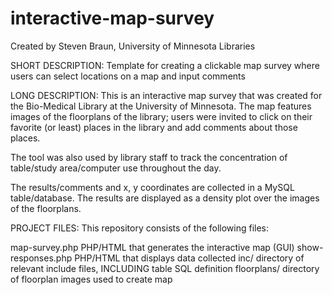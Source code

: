 # interactive-map-survey

Created by Steven Braun, University of Minnesota Libraries

SHORT DESCRIPTION:
Template for creating a clickable map survey where users can select locations on a map and input comments

LONG DESCRIPTION:
This is an interactive map survey that was created for the Bio-Medical Library at the University of Minnesota. The map features images of the floorplans of the library; users were invited to click on their favorite (or least) places in the library and add comments about those places.

The tool was also used by library staff to track the concentration of table/study area/computer use throughout the day.

The results/comments and x, y coordinates are collected in a MySQL table/database. The results are displayed as a density plot over the images of the floorplans.

PROJECT FILES:
This repository consists of the following files:

map-survey.php      PHP/HTML that generates the interactive map (GUI)
show-responses.php  PHP/HTML that displays data collected
inc/                directory of relevant include files, INCLUDING table SQL definition
floorplans/         directory of floorplan images used to create map
